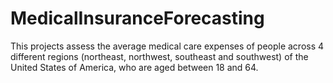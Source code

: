 # MedicalInsuranceForecasting
This projects assess the average medical care expenses of people across 4 different regions (northeast, northwest, southeast and southwest) of the United States of America, who are aged between 18 and 64.
